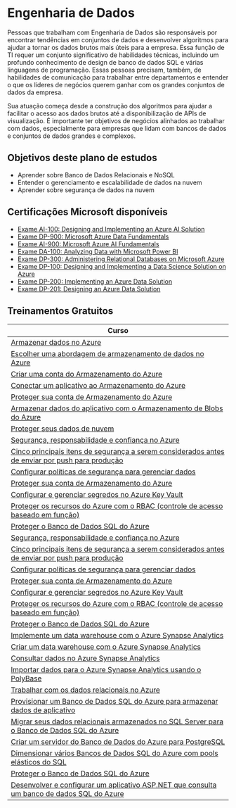 # Engenharia de Dados

Pessoas que trabalham com Engenharia de Dados são responsáveis por encontrar tendências em conjuntos de dados e desenvolver algoritmos para ajudar a tornar os dados brutos mais úteis para a empresa. Essa função de TI requer um conjunto significativo de habilidades técnicas, incluindo um profundo conhecimento de design de banco de dados SQL e várias linguagens de programação. Essas pessoas precisam, também, de habilidades de comunicação para trabalhar entre departamentos e entender o que os líderes de negócios querem ganhar com os grandes conjuntos de dados da empresa.

Sua atuação começa desde a construção dos algoritmos para ajudar a facilitar o acesso aos dados brutos até a disponibilização de APIs de visualização. É importante ter objetivos de negócios alinhados ao trabalhar com dados, especialmente para empresas que lidam com bancos de dados e conjuntos de dados grandes e complexos.

## Objetivos deste plano de estudos

* Aprender sobre Banco de Dados Relacionais e NoSQL
* Entender o gerenciamento e escalabilidade de dados na nuvem
* Aprender sobre segurança de dados na nuvem


## Certificações Microsoft disponíveis															

* [Exame AI-100: Designing and Implementing an Azure AI Solution](https://docs.microsoft.com/pt-br/learn/certifications/azure-ai-engineer?WT.mc_id=microsofttech-academic-cyzanon)
* [Exame DP-900: Microsoft Azure Data Fundamentals](https://docs.microsoft.com/pt-br/learn/certifications/azure-data-fundamentals?WT.mc_id=microsofttech-academic-cyzanon)
* [Exame AI-900: Microsoft Azure AI Fundamentals](https://docs.microsoft.com/pt-br/learn/certifications/azure-ai-fundamentals?WT.mc_id=microsofttech-academic-cyzanon)
* [Exame DA-100: Analyzing Data with Microsoft Power BI](https://docs.microsoft.com/pt-br/learn/certifications/data-analyst-associate/?WT.mc_id=microsofttech-academic-cyzanon)
* [Exame DP-300: Administering Relational Databases on Microsoft Azure](https://docs.microsoft.com/pt-br/learn/certifications/azure-database-administrator-associate?WT.mc_id=microsofttech-academic-cyzanon)
* [Exame DP-100: Designing and Implementing a Data Science Solution on Azure](https://docs.microsoft.com/pt-br/learn/certifications/azure-data-scientist?WT.mc_id=microsofttech-academic-cyzanon)
* [Exame DP-200: Implementing an Azure Data Solution](https://docs.microsoft.com/pt-br/learn/certifications/exams/dp-200?WT.mc_id=microsofttech-academic-cyzanon)
* [Exame DP-201: Designing an Azure Data Solution](https://docs.microsoft.com/pt-br/learn/certifications/exams/dp-201?WT.mc_id=microsofttech-academic-cyzanon)


## Treinamentos Gratuitos

| Curso |
|--|
| [Armazenar dados no Azure](https://docs.microsoft.com/pt-br/learn/paths/store-data-in-azure/?WT.mc_id=microsofttech-academic-cyzanon) |
| [Escolher uma abordagem de armazenamento de dados no Azure](https://docs.microsoft.com/pt-br/learn/modules/choose-storage-approach-in-azure/?WT.mc_id=microsofttech-academic-cyzanon) |
| [Criar uma conta do Armazenamento do Azure](https://docs.microsoft.com/pt-br/learn/modules/create-azure-storage-account/?WT.mc_id=microsofttech-academic-cyzanon) |
| [Conectar um aplicativo ao Armazenamento do Azure](https://docs.microsoft.com/pt-br/learn/modules/connect-an-app-to-azure-storage/?WT.mc_id=microsofttech-academic-cyzanon) |
| [Proteger sua conta de Armazenamento do Azure](https://docs.microsoft.com/pt-br/learn/modules/secure-azure-storage-account/?WT.mc_id=microsofttech-academic-cyzanon) |
| [Armazenar dados do aplicativo com o Armazenamento de Blobs do Azure](https://docs.microsoft.com/pt-br/learn/modules/store-app-data-with-azure-blob-storage/?WT.mc_id=microsofttech-academic-cyzanon) |
| [Proteger seus dados de nuvem](https://docs.microsoft.com/pt-br/learn/paths/secure-your-cloud-data/?WT.mc_id=microsofttech-academic-cyzanon) |
| [Segurança, responsabilidade e confiança no Azure](https://docs.microsoft.com/pt-br/learn/modules/intro-to-security-in-azure/?WT.mc_id=microsofttech-academic-cyzanon) |
| [Cinco principais itens de segurança a serem considerados antes de enviar por push para produção](https://docs.microsoft.com/pt-br/learn/modules/top-5-security-items-to-consider/?WT.mc_id=microsofttech-academic-cyzanon) |
| [Configurar políticas de segurança para gerenciar dados](https://docs.microsoft.com/pt-br/learn/modules/configure-security-policies-to-manage-data/?WT.mc_id=microsofttech-academic-cyzanon) |
| [Proteger sua conta de Armazenamento do Azure](https://docs.microsoft.com/pt-br/learn/modules/secure-azure-storage-account/?WT.mc_id=microsofttech-academic-cyzanon) |
| [Configurar e gerenciar segredos no Azure Key Vault](https://docs.microsoft.com/pt-br/learn/modules/configure-and-manage-azure-key-vault/?WT.mc_id=microsofttech-academic-cyzanon) |
| [Proteger os recursos do Azure com o RBAC (controle de acesso baseado em função)](https://docs.microsoft.com/pt-br/learn/modules/secure-azure-resources-with-rbac/?WT.mc_id=microsofttech-academic-cyzanon) |
| [Proteger o Banco de Dados SQL do Azure](https://docs.microsoft.com/pt-br/learn/modules/secure-your-azure-sql-database/?WT.mc_id=microsofttech-academic-cyzanon) |
| [Segurança, responsabilidade e confiança no Azure](https://docs.microsoft.com/pt-br/learn/modules/intro-to-security-in-azure/?WT.mc_id=microsofttech-academic-cyzanon) |
| [Cinco principais itens de segurança a serem considerados antes de enviar por push para produção](https://docs.microsoft.com/pt-br/learn/modules/top-5-security-items-to-consider/?WT.mc_id=microsofttech-academic-cyzanon) |
| [Configurar políticas de segurança para gerenciar dados](https://docs.microsoft.com/pt-br/learn/modules/configure-security-policies-to-manage-data/?WT.mc_id=microsofttech-academic-cyzanon) |
| [Proteger sua conta de Armazenamento do Azure](https://docs.microsoft.com/pt-br/learn/modules/secure-azure-storage-account/?WT.mc_id=microsofttech-academic-cyzanon) |
| [Configurar e gerenciar segredos no Azure Key Vault](https://docs.microsoft.com/pt-br/learn/modules/configure-and-manage-azure-key-vault/?WT.mc_id=microsofttech-academic-cyzanon) |
| [Proteger os recursos do Azure com o RBAC (controle de acesso baseado em função)](https://docs.microsoft.com/pt-br/learn/modules/secure-azure-resources-with-rbac/?WT.mc_id=microsofttech-academic-cyzanon) |
| [Proteger o Banco de Dados SQL do Azure](https://docs.microsoft.com/pt-br/learn/modules/secure-your-azure-sql-database/?WT.mc_id=microsofttech-academic-cyzanon) |
| [Implemente um data warehouse com o Azure Synapse Analytics](https://docs.microsoft.com/pt-br/learn/paths/implement-sql-data-warehouse/?WT.mc_id=microsofttech-academic-cyzanon) |
| [Criar um data warehouse com o Azure Synapse Analytics](https://docs.microsoft.com/pt-br/learn/modules/design-azure-sql-data-warehouse/?WT.mc_id=microsofttech-academic-cyzanon) |
| [Consultar dados no Azure Synapse Analytics](https://docs.microsoft.com/pt-br/learn/modules/query-azure-sql-data-warehouse/?WT.mc_id=microsofttech-academic-cyzanon) |
| [Importar dados para o Azure Synapse Analytics usando o PolyBase](https://docs.microsoft.com/pt-br/learn/modules/import-data-into-asdw-with-polybase/?WT.mc_id=microsofttech-academic-cyzanon) |
| [Trabalhar com os dados relacionais no Azure](https://docs.microsoft.com/pt-br/learn/paths/work-with-relational-data-in-azure/?WT.mc_id=microsofttech-academic-cyzanon) |
| [Provisionar um Banco de Dados SQL do Azure para armazenar dados de aplicativo](https://docs.microsoft.com/pt-br/learn/modules/provision-azure-sql-db/?WT.mc_id=microsofttech-academic-cyzanon) |
| [Migrar seus dados relacionais armazenados no SQL Server para o Banco de Dados SQL do Azure](https://docs.microsoft.com/pt-br/learn/modules/migrate-sql-server-relational-data/?WT.mc_id=microsofttech-academic-cyzanon) |
| [Criar um servidor do Banco de Dados do Azure para PostgreSQL](https://docs.microsoft.com/pt-br/learn/modules/create-azure-db-for-postgresql-server/?WT.mc_id=microsofttech-academic-cyzanon) |
| [Dimensionar vários Bancos de Dados SQL do Azure com pools elásticos do SQL](https://docs.microsoft.com/pt-br/learn/modules/scale-sql-databases-elastic-pools/?WT.mc_id=microsofttech-academic-cyzanon) |
| [Proteger o Banco de Dados SQL do Azure](https://docs.microsoft.com/pt-br/learn/modules/secure-your-azure-sql-database/?WT.mc_id=microsofttech-academic-cyzanon) |
| [Desenvolver e configurar um aplicativo ASP.NET que consulta um banco de dados SQL do Azure](https://docs.microsoft.com/pt-br/learn/modules/develop-app-that-queries-azure-sql/?WT.mc_id=microsofttech-academic-cyzanon) |
